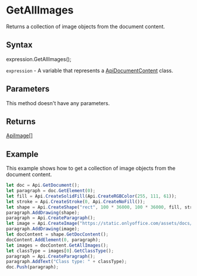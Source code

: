# GetAllImages

Returns a collection of image objects from the document content.

## Syntax

expression.GetAllImages();

`expression` - A variable that represents a [ApiDocumentContent](../ApiDocumentContent.md) class.

## Parameters

This method doesn't have any parameters.

## Returns

[ApiImage[]](../../ApiImage/ApiImage.md)

## Example

This example shows how to get a collection of image objects from the document content.

```javascript
let doc = Api.GetDocument();
let paragraph = doc.GetElement(0);
let fill = Api.CreateSolidFill(Api.CreateRGBColor(255, 111, 61));
let stroke = Api.CreateStroke(0, Api.CreateNoFill());
let shape = Api.CreateShape("rect", 100 * 36000, 100 * 36000, fill, stroke);
paragraph.AddDrawing(shape);
paragraph = Api.CreateParagraph();
let image = Api.CreateImage("https://static.onlyoffice.com/assets/docs/samples/img/onlyoffice_logo.png", 95 * 36000, 45 * 36000);
paragraph.AddDrawing(image);
let docContent = shape.GetDocContent();
docContent.AddElement(0, paragraph);
let images = docContent.GetAllImages();
let classType = images[0].GetClassType();
paragraph = Api.CreateParagraph();
paragraph.AddText("Class type: " + classType);
doc.Push(paragraph);
```
